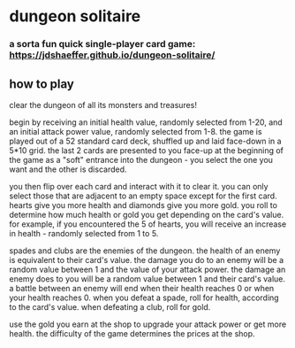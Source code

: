 # dungeon solitaire

### a sorta fun quick single-player card game: https://jdshaeffer.github.io/dungeon-solitaire/

## how to play

clear the dungeon of all its monsters and treasures!

begin by receiving an initial health value, randomly selected from 1-20, and an initial attack power value, randomly selected from 1-8. the game is played out of a 52 standard card deck, shuffled up and laid face-down in a 5\*10 grid. the last 2 cards are presented to you face-up at the beginning of the game as a "soft" entrance into the dungeon - you select the one you want and the other is discarded.

you then flip over each card and interact with it to clear it. you can only select those that are adjacent to an empty space except for the first card. hearts give you more health and diamonds give you more gold. you roll to determine how much health or gold you get depending on the card's value. for example, if you encountered the 5 of hearts, you will receive an increase in health - randomly selected from 1 to 5.

spades and clubs are the enemies of the dungeon. the health of an enemy is equivalent to their card's value. the damage you do to an enemy will be a random value between 1 and the value of your attack power. the damage an enemy does to you will be a random value between 1 and their card's value. a battle between an enemy will end when their health reaches 0 or when your health reaches 0. when you defeat a spade, roll for health, according to the card's value. when defeating a club, roll for gold.

use the gold you earn at the shop to upgrade your attack power or get more health. the difficulty of the game determines the prices at the shop.
